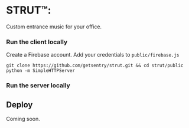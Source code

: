 # STRUT™:

Custom entrance music for your office.

### Run the client locally

Create a Firebase account.
Add your credentials to `public/firebase.js`

```
git clone https://github.com/getsentry/strut.git && cd strut/public
python -m SimpleHTTPServer
```

### Run the server locally

## Deploy

Coming soon.
